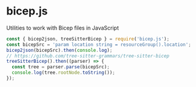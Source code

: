 # bicep.js

Utilities to work with Bicep files in JavaScript

```typescript
const { bicep2json, treeSitterBicep } = require('bicep.js');
const bicepSrc = 'param location string = resourceGroup().location';
bicep2json(bicepSrc).then(console.log);
// https://github.com/tree-sitter-grammars/tree-sitter-bicep
treeSitterBicep().then((parser) => {
  const tree = parser.parse(bicepSrc);
  console.log(tree.rootNode.toString());
});
```

